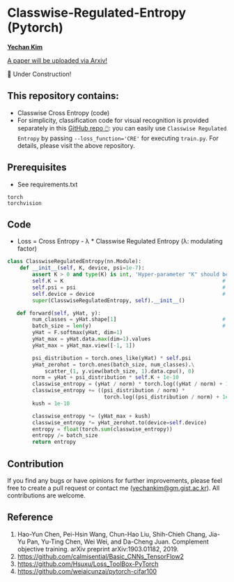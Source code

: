 # Classwise-Regulated-Entropy (Pytorch)
**[Yechan Kim](https://github.com/unique-chan)**

[A paper will be uploaded via Arxiv!]()

🚧 Under Construction!

## This repository contains:
- Classwise Cross Entropy (code) 
- For simplicity, classification code for visual recognition is provided separately in this [GitHub repo 🖱️](https://github.com/unique-chan/Simple-Image-Classification): you can easily use `Classwise Regulated Entropy` by passing `--loss_function='CRE'` for executing `train.py`. For details, please visit the above repository.

## Prerequisites
* See requirements.txt
```
torch
torchvision
```

## Code
* Loss = Cross Entropy - λ * Classwise Regulated Entropy (λ: modulating factor)
```python
class ClasswiseRegulatedEntropy(nn.Module):
    def __init__(self, K, device, psi=1e-7):
        assert K > 0 and type(K) is int, 'Hyper-parameter "K" should be a integer (> 0).'
        self.K = K                                                   # K
        self.psi = psi                                               # ψ
        self.device = device                                         # {'cpu', 'cuda:0', ...}
        super(ClasswiseRegulatedEntropy, self).__init__()

   def forward(self, yHat, y):
        num_classes = yHat.shape[1]                                  # C
        batch_size = len(y)                                          # N
        yHat = F.softmax(yHat, dim=1)
        yHat_max = yHat.data.max(dim=1).values
        yHat_max = yHat_max.view([-1, 1])

        psi_distribution = torch.ones_like(yHat) * self.psi
        yHat_zerohot = torch.ones(batch_size, num_classes).\
            scatter_(1, y.view(batch_size, 1).data.cpu(), 0)
        norm = yHat + psi_distribution * self.K + 1e-10
        classwise_entropy = (yHat / norm) * torch.log((yHat / norm) + 1e-10)
        classwise_entropy += ((psi_distribution / norm) * 
                               torch.log((psi_distribution / norm) + 1e-10)) * self.K
        kush = 1e-10

        classwise_entropy *= (yHat_max + kush)
        classwise_entropy *= yHat_zerohot.to(device=self.device)
        entropy = float(torch.sum(classwise_entropy))
        entropy /= batch_size
        return entropy
```

## Contribution
If you find any bugs or have opinions for further improvements, please feel free to create a pull request or contact me (yechankim@gm.gist.ac.kr). All contributions are welcome.

## Reference
1. Hao-Yun Chen, Pei-Hsin Wang, Chun-Hao Liu, Shih-Chieh Chang, Jia-Yu Pan, Yu-Ting Chen, Wei Wei, and Da-Cheng Juan. Complement objective training. arXiv preprint arXiv:1903.01182, 2019.
2. https://github.com/calmisential/Basic_CNNs_TensorFlow2
3. https://github.com/Hsuxu/Loss_ToolBox-PyTorch
4. https://github.com/weiaicunzai/pytorch-cifar100
